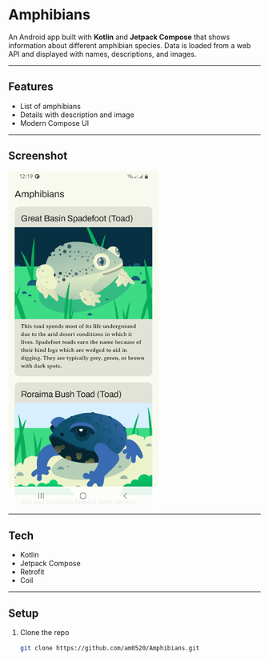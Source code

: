 # Amphibians  

An Android app built with **Kotlin** and **Jetpack Compose** that shows information about different amphibian species. Data is loaded from a web API and displayed with names, descriptions, and images.  

---

## Features  
- List of amphibians  
- Details with description and image  
- Modern Compose UI  

---

## Screenshot  
<img src="Screenshot-Amphibians.jpg" alt="App Screenshot" width="300"/>  

---

## Tech  
- Kotlin  
- Jetpack Compose  
- Retrofit  
- Coil  

---

## Setup  
1. Clone the repo  
   ```bash
   git clone https://github.com/am0520/Amphibians.git
